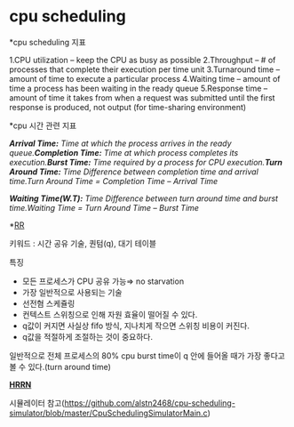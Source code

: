 # cpu scheduling

*cpu scheduling 지표

1.CPU utilization – keep the CPU as busy as possible
2.Throughput – # of processes that complete their execution per time unit 
3.Turnaround time – amount of time to execute a particular process
4.Waiting time – amount of time a process has been waiting in the ready queue
5.Response time – amount of time it takes from when a request was submitted until the first response is produced, not output  (for time-sharing environment)

*cpu 시간 관련 지표

***Arrival Time:** Time at which the process arrives in the ready queue.**Completion Time:** Time at which process completes its execution.**Burst Time:** Time required by a process for CPU execution.**Turn Around Time:** Time Difference between completion time and arrival time.Turn Around Time = Completion Time – Arrival Time*

***Waiting Time(W.T):** Time Difference between turn around time and burst time.Waiting Time = Turn Around Time – Burst Time*

*[RR](https://www.geeksforgeeks.org/program-round-robin-scheduling-set-1/)

키워드 : 시간 공유 기술, 퀀텀(q), 대기 테이블

특징 

- 모든 프로세스가 CPU 공유 가능⇒ no starvation
- 가장 일반적으로 사용되는 기술
- 선전혐 스케쥴링
- 컨텍스트 스위칭으로 인해 자원 효율이 떨어질 수 있다.
- q값이 커지면 사실상 fifo 방식, 지나치게 작으면 스위칭 비용이 커진다.
- q값을 적절하게 조절하는 것이 중요하다.

일반적으로 전체 프로세스의 80% cpu burst time이 q 안에 들어올 때가 가장 좋다고 볼 수 있다.(turn around time)

**[HRRN](https://www.geeksforgeeks.org/highest-response-ratio-next-hrrn-cpu-scheduling/)**

시뮬레이터 참고(https://github.com/alstn2468/cpu-scheduling-simulator/blob/master/CpuSchedulingSimulatorMain.c)